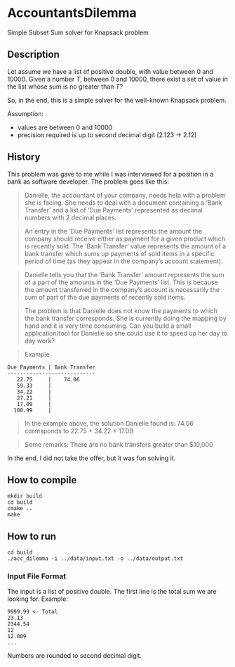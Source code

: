 # AccountantsDilemma
Simple Subset Sum solver for Knapsack problem

## Description ##
Let assume we have a list of positive double, with value between 0 and 10000.
Given a number *T*, between 0 and 10000, there exist a set of value in the list whose sum is no greater than *T*?

So, in the end, this is a simple solver for the well-known Knapsack problem.

Assumption:
* values are between 0 and 10000
* precision required is up to second decimal digit (2.123 -> 2.12)

## History ##
This problem was gave to me while I was interviewed for a position in a bank as software developer.
The problem goes like this:

> Danielle, the accountant of your company, needs help with a problem she is facing. She needs to
> deal with a document containing a ‘Bank Transfer’ and a list of ‘Due Payments’ represented as 
> decimal numbers with 2 decimal places.

> An entry in the ‘Due Payments’ list represents the amount the company should receive either as 
> payment for a given product which is recently sold.
> The ‘Bank Transfer’ value represents the amount of a bank transfer which sums up payments of sold 
> items in a specific period of time (as they appear in the company’s account statement).

> Danielle tells you that the ‘Bank Transfer’ amount represents the sum of a part of the amounts 
> in the ‘Due Payments’ list. This is because the amount transferred in the company’s account is 
> necessarily the sum of part of the due payments of recently sold items.

> The problem is that Danielle does not know the payments to which the bank transfer corresponds. 
> She is currently doing the mapping by hand and it is very time consuming. Can you build a small 
> application/tool for Danielle so she could use it to speed up her day to day work?

> Example
```
Due Payments | Bank Transfer
----------------------------
   22.75     |    74.06
   59.33     |
   34.22     |
   27.21     |
   17.09     |
  100.99     |
```
> In the example above, the solution Danielle found is:
> 74.06 corresponds to 22.75 + 34.22 + 17.09

> Some remarks:
> There are no bank transfers greater than $10,000

In the end, I did not take the offer, but it was fun solving it.

## How to compile ##
```
mkdir build
cd build
cmake ..
make
```

## How to run ##
```
cd build
./acc_dilemma -i ../data/input.txt -o ../data/output.txt
```

### Input File Format ###
The input is a list of positive double. The first line is the total sum we are looking for.
Example:
```
9999.99 <- Total
23.13
2344.54
12
12.009
...
```
Numbers are rounded to second decimal digit.
